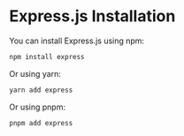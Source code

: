 # Express.js Installation

You can install Express.js using npm:

```bash
npm install express
```

Or using yarn:

```bash
yarn add express
```

Or using pnpm:

```bash
pnpm add express
```
